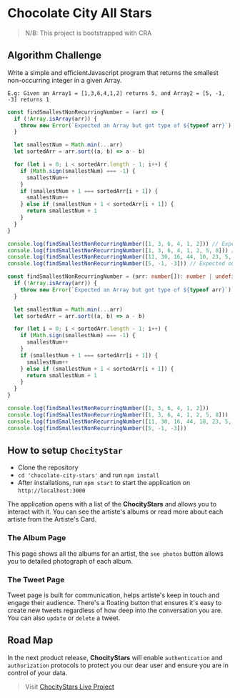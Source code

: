 # Chocolate City All Stars

> N/B: This project is bootstrapped with CRA

## Algorithm Challenge

Write a simple and efficientJavascript program that returns the smallest non-occurring integer in a given Array.

`E.g: Given an Array1 = [1,3,6,4,1,2] returns 5, and Array2 = [5, -1, -3] returns 1`

```js
const findSmallestNonRecurringNumber = (arr) => {
  if (!Array.isArray(arr)) {
    throw new Error(`Expected an Array but got type of ${typeof arr}`)
  }

  let smallestNum = Math.min(...arr)
  let sortedArr = arr.sort((a, b) => a - b)

  for (let i = 0; i < sortedArr.length - 1; i++) {
    if (Math.sign(smallestNum) === -1) {
      smallestNum++
    }
    if (smallestNum + 1 === sortedArr[i + 1]) {
      smallestNum++
    } else if (smallestNum + 1 < sortedArr[i + 1]) {
      return smallestNum + 1
    }
  }
}

console.log(findSmallestNonRecurringNumber([1, 3, 6, 4, 1, 2])) // Expected output 5
console.log(findSmallestNonRecurringNumber([1, 3, 6, 4, 1, 2, 5, 8])) // Expected output 7
console.log(findSmallestNonRecurringNumber([11, 30, 16, 44, 10, 23, 5, 18])) // Expected output 6
console.log(findSmallestNonRecurringNumber([5, -1, -3])) // Expected output 1
```

```ts
const findSmallestNonRecurringNumber = (arr: number[]): number | undefined => {
  if (!Array.isArray(arr)) {
    throw new Error(`Expected an Array but got type of ${typeof arr}`)
  }

  let smallestNum = Math.min(...arr)
  let sortedArr = arr.sort((a, b) => a - b)

  for (let i = 0; i < sortedArr.length - 1; i++) {
    if (Math.sign(smallestNum) === -1) {
      smallestNum++
    }
    if (smallestNum + 1 === sortedArr[i + 1]) {
      smallestNum++
    } else if (smallestNum + 1 < sortedArr[i + 1]) {
      return smallestNum + 1
    }
  }
}

console.log(findSmallestNonRecurringNumber([1, 3, 6, 4, 1, 2]))
console.log(findSmallestNonRecurringNumber([1, 3, 6, 4, 1, 2, 5, 8]))
console.log(findSmallestNonRecurringNumber([11, 30, 16, 44, 10, 23, 5, 18]))
console.log(findSmallestNonRecurringNumber([5, -1, -3]))
```

## How to setup `ChocityStar`

- Clone the repository
- `cd 'chocolate-city-stars'` and run `npm install`
- After installations, run `npm start` to start the application on `http://localhost:3000`

The application opens with a list of the **ChocityStars** and allows you to interact with it. You can see the artiste's albums or read more about each artiste from the Artiste's Card.

### The Album Page

This page shows all the albums for an artist, the `see photos` button allows you to detailed photograph of each album.

### The Tweet Page

Tweet page is built for communication, helps artiste's keep in touch and engage their audience. There's a floating button that ensures it's easy to create new tweets regardless of how deep into the conversation you are. You can also `update` or `delete` a tweet.

## Road Map

In the next product release, **ChocityStars** will enable `authentication` and `authorization` protocols to protect you our dear user and ensure you are in control of your data.

> Visit [ChocityStars Live Project](https://chocolate-city-stars.vercel.app/)
